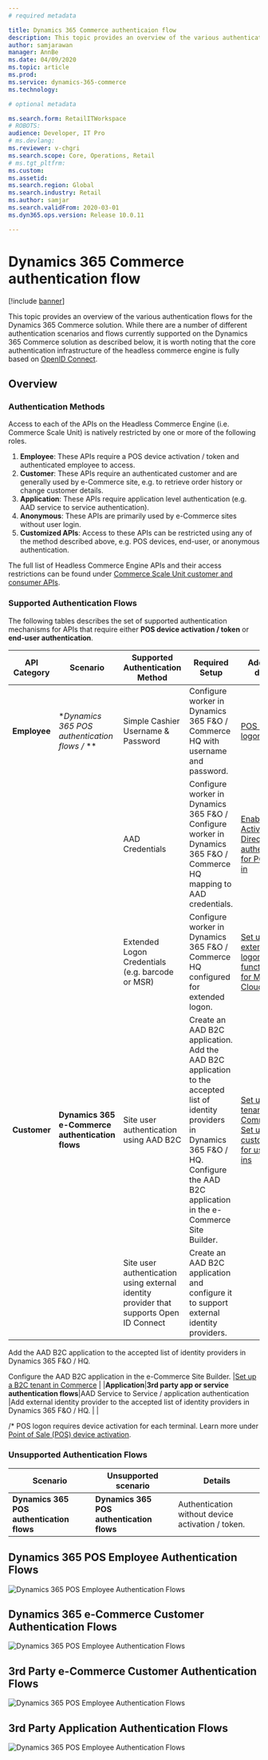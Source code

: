 ```yaml
---
# required metadata

title: Dynamics 365 Commerce authenticaion flow
description: This topic provides an overview of the various authentication flows for the Dynamics 365 Commerce solution.
author: samjarawan
manager: AnnBe
ms.date: 04/09/2020
ms.topic: article
ms.prod: 
ms.service: dynamics-365-commerce
ms.technology: 

# optional metadata

ms.search.form: RetailITWorkspace
# ROBOTS: 
audience: Developer, IT Pro
# ms.devlang: 
ms.reviewer: v-chgri
ms.search.scope: Core, Operations, Retail
# ms.tgt_pltfrm: 
ms.custom: 
ms.assetid: 
ms.search.region: Global
ms.search.industry: Retail
ms.author: samjar
ms.search.validFrom: 2020-03-01
ms.dyn365.ops.version: Release 10.0.11

---
```


# Dynamics 365 Commerce authentication flow

[!include [banner](includes/banner.md)]

This topic provides an overview of the various authentication flows for the Dynamics 365 Commerce solution. While there are a number of different authentication scenarios and flows currently supported on the Dynamics 365 Commerce solution as described below, it is worth noting that the core authentication infrastructure of the headless commerce engine is fully based on [OpenID Connect](https://openid.net/connect/).

## Overview
### Authentication Methods
Access to each of the APIs on the Headless Commerce Engine (i.e. Commerce Scale Unit) is natively restricted by one or more of the following roles.

1. **Employee**: These APIs require a POS device activation / token and authenticated employee to access.
1. **Customer**: These APIs require an authenticated customer and are generally used by e-Commerce site, e.g. to retrieve order history or change customer details.
1. **Application**: These APIs require application level authentication (e.g. AAD service to service authentication).
1. **Anonymous**: These APIs are primarily used by e-Commerce sites without user login.
1. **Customized APIs**: Access to these APIs can be restricted using any of the method described above, e.g. POS devices, end-user, or anonymous authentication.

The full list of Headless Commerce Engine APIs and their access restrictions can be found under [Commerce Scale Unit customer and consumer APIs](https://docs.microsoft.com/en-us/dynamics365/commerce/dev-itpro/retail-server-customer-consumer-api).

### Supported Authentication Flows 
The following tables describes the set of supported authentication mechanisms for APIs that require either **POS device activation / token** or **end-user authentication**.

|API Category|Scenario|Supported Authentication Method|Required Setup|Additional details|
|----------|-----------|------------|------------|------------|
|**Employee**|**Dynamics 365 POS authentication flows /* ** |Simple Cashier Username & Password |Configure worker in Dynamics 365 F&O / Commerce HQ with username and password. |[POS worker logon](https://docs.microsoft.com/en-us/dynamics365/commerce/retail-modern-pos-device-activation#create-a-worker) |
| | |AAD Credentials  |Configure worker in Dynamics 365 F&O / Configure worker in Dynamics 365 F&O / Commerce HQ mapping to AAD credentials. |[Enable Azure Active Directory authentication for POS sign-in](https://docs.microsoft.com/en-us/dynamics365/commerce/aad-pos-logon) |
| | |Extended Logon Credentials (e.g. barcode or MSR)  |Configure worker in Dynamics 365 F&O / Commerce HQ configured for extended logon. |[Set up extended logon functionality for MPOS and Cloud POS](https://docs.microsoft.com/en-us/dynamics365/commerce/extended-logon) |
|**Customer**|**Dynamics 365 e-Commerce authentication flows**|Site user authentication using AAD B2C |Create an AAD B2C application. Add the AAD B2C application to the accepted list of identity providers in Dynamics 365 F&O / HQ. Configure the AAD B2C application in the e-Commerce Site Builder.|[Set up a B2C tenant in Commerce](https://docs.microsoft.com/en-us/dynamics365/commerce/set-up-b2c-tenant)  [Set up custom pages for user sign-ins](https://docs.microsoft.com/en-us/dynamics365/commerce/custom-pages-user-logins)|
| | |Site user authentication using external identity provider that supports Open ID Connect |Create an AAD B2C application and configure it to support external identity providers.

Add the AAD B2C application to the accepted list of identity providers in Dynamics 365 F&O / HQ.

Configure the AAD B2C application in the e-Commerce Site Builder.
 |[Set up a B2C tenant in Commerce](https://docs.microsoft.com/en-us/dynamics365/commerce/set-up-b2c-tenant) |
|**Application**|**3rd party app or service authentication flows**|AAD Service to Service / application authentication |Add external identity provider to the accepted list of identity providers in Dynamics 365 F&O / HQ. | |

/* POS logon requires device activation for each terminal. Learn more under [Point of Sale (POS) device activation](https://docs.microsoft.com/en-us/dynamics365/commerce/dev-itpro/retail-device-activation).

### Unsupported Authentication Flows

|Scenario|Unsupported scenario|Details|
|----------|-----------|------------|
|**Dynamics 365 POS authentication flows**|**Dynamics 365 POS authentication flows** |Authentication without device activation / token. |All POS related Commerce Scale Unit APIs require a device activation / token for authentication. |

## Dynamics 365 POS Employee Authentication Flows
![Dynamics 365 POS Employee Authentication Flows](./media/arch-auth-flow-1.jpg)

## Dynamics 365 e-Commerce Customer Authentication Flows
![Dynamics 365 POS Employee Authentication Flows](./media/arch-auth-flow-2.jpg)

## 3rd Party e-Commerce Customer Authentication Flows
![Dynamics 365 POS Employee Authentication Flows](./media/arch-auth-flow-3.jpg)

## 3rd Party Application Authentication Flows
![Dynamics 365 POS Employee Authentication Flows](./media/arch-auth-flow-4.jpg)
